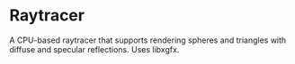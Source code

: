 # Raytracer
A CPU-based raytracer that supports rendering spheres and triangles with diffuse and specular reflections. Uses libxgfx.
